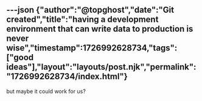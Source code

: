 ---json
{"author":"@topghost","date":"Git created","title":"having a development environment that can write data to production is never wise","timestamp":1726992628734,"tags":["good ideas"],"layout":"layouts/post.njk","permalink":"1726992628734/index.html"}
---

but maybe it could work for us?
